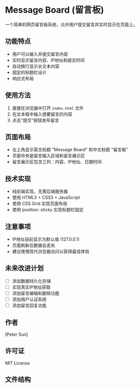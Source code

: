 # Message Board (留言板)

一个简单的网页留言板系统，允许用户提交留言并实时显示在页面上。

## 功能特点

- 用户可以输入并提交留言内容
- 实时显示留言内容、IP地址和提交时间
- 自动换行显示长文本内容
- 固定的标题栏设计
- 响应式布局

## 使用方法

1. 直接在浏览器中打开 `index.html` 文件
2. 在文本框中输入想要留言的内容
3. 点击"提交"按钮发布留言

## 页面布局

- 左上角显示英文标题 "Message Board" 和中文标题 "留言板"
- 页面中央是留言输入区域和留言展示区
- 留言展示区包含三列：内容、IP地址、日期时间

## 技术实现

- 纯前端实现，无需后端服务器
- 使用 HTML5 + CSS3 + JavaScript
- 使用 CSS Grid 实现页面布局
- 使用 position: sticky 实现标题栏固定

## 注意事项

- IP地址目前显示为默认值 (127.0.0.1)
- 页面刷新后数据会丢失
- 建议使用现代浏览器访问以获得最佳体验

## 未来改进计划

- [ ] 添加数据持久化存储
- [ ] 实现真实IP地址获取
- [ ] 添加留言编辑和删除功能
- [ ] 添加用户认证系统
- [ ] 添加留言回复功能

## 作者

[Peter Sun]

## 许可证

MIT License

## 文件结构 